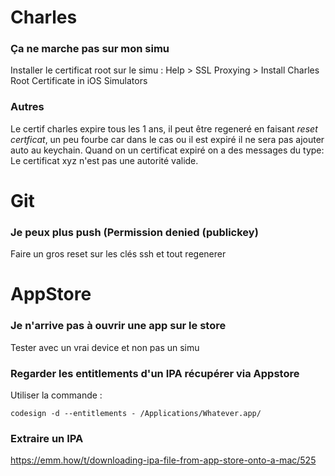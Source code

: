 # Charles

### Ça ne marche pas sur mon simu 

Installer le certificat root sur le simu : Help > SSL Proxying > Install Charles Root Certificate in iOS Simulators

### Autres

Le certif charles expire tous les 1 ans, il peut être regeneré en faisant *reset certficat*, un peu fourbe car dans le cas ou il est expiré il 
ne sera pas ajouter auto au keychain.
Quand on un certificat expiré on a des messages du type: Le certificat xyz n'est pas une autorité valide.


# Git

### Je peux plus push (Permission denied (publickey)

Faire un gros reset sur les clés ssh et tout regenerer

# AppStore

### Je n'arrive pas à ouvrir une app sur le store 

Tester avec un vrai device et non pas un simu

### Regarder les entitlements d'un IPA récupérer via Appstore
Utiliser la commande :
```shell
codesign -d --entitlements - /Applications/Whatever.app/
```

### Extraire un IPA
https://emm.how/t/downloading-ipa-file-from-app-store-onto-a-mac/525
